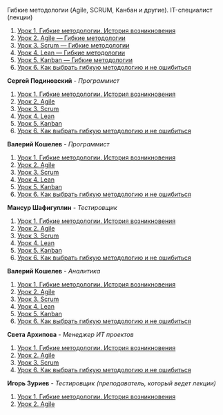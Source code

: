 Гибкие методологии (Agile, SCRUM, Канбан и другие). IT-специалист (лекции)
1. [Урок 1. Гибкие методологии. История возникновения](https://youtu.be/d1pIAfxMHMQ)
2. [Урок 2. Agile — Гибкие методологии](https://youtu.be/5JI37uSRs4U)
3. [Урок 3. Scrum — Гибкие методологии](https://youtu.be/dc2oFYCS9cA)
4. [Урок 4. Lean — Гибкие методологии](https://youtu.be/AE8p30_dSs8)
5. [Урок 5. Kanban — Гибкие методологии](https://youtu.be/bQEbjBEmgUk)
6. [Урок 6. Как выбрать гибкую методологию и не ошибиться](https://youtu.be/T5mowVJ7OJQ)

**Сергей Подиновский** - *Программист*
1. [Урок 1. Гибкие методологии. История возникновения](https://youtu.be/bgcSrjF8ZBU) 
2. [Урок 2. Agile](https://youtu.be/xqMp9Ym9Il0)
3. [Урок 3. Scrum](https://youtu.be/7qpPE-uLu4w)
4. [Урок 4. Lean](https://youtu.be/DBSnePcTTZs)
5. [Урок 5. Kanban](https://youtu.be/djIV1vmjtIA)
6. [Урок 6. Как выбрать гибкую методологию и не ошибиться](https://youtu.be/fzuLCA3wTTE)

**Валерий Кошелев** - *Программист*
1. [Урок 1. Гибкие методологии. История возникновения](https://youtu.be/tZ0qedX4OrE)
2. [Урок 2. Agile](https://youtu.be/66idp3oybas)
3. [Урок 3. Scrum](https://youtu.be/7JqNzudvdss)
4. [Урок 4. Lean](https://youtu.be/lij3M3nFDmU)
5. [Урок 5. Kanban](https://youtu.be/R64W81hLC8g)
6. [Урок 6. Как выбрать гибкую методологию и не ошибиться](https://youtu.be/f_on9Q-1-XE)

**Мансур Шафигуллин** - *Тестировщик*
1. [Урок 1. Гибкие методологии. История возникновения](https://youtu.be/-64fjyHunbY) 
2. [Урок 2. Agile](https://youtu.be/yAVPuVPoq6I)
3. [Урок 3. Scrum](https://youtu.be/JgS3xLG651Q)
4. [Урок 4. Lean](https://youtu.be/8FUXO5GyQtE)
5. [Урок 5. Kanban](https://youtu.be/Of7HJ_r0Flc)
6. [Урок 6. Как выбрать гибкую методологию и не ошибиться](https://youtu.be/OSBiCnjpFY4)

**Валерий Кошелев** - *Аналитика*
1. [Урок 1. Гибкие методологии. История возникновения](https://youtu.be/WlHIbsg6fDs)
2. [Урок 2. Agile](https://youtu.be/FP1Xz6yaGCk)
3. [Урок 3. Scrum](https://youtu.be/zgr27PTI3o8)
4. [Урок 4. Lean](https://youtu.be/xb5cG9hoPuM)
5. [Урок 5. Kanban](https://youtu.be/XJEFuBXpp7E)
6. [Урок 6. Как выбрать гибкую методологию и не ошибиться](https://youtu.be/VVtqBca2l8E)

**Света Архипова** - *Менеджер ИТ проектов*
1. [Урок 1. Гибкие методологии. История возникновения](https://youtu.be/g3bVUQ6ZFIw)
2. [Урок 2. Agile](https://youtu.be/m0x7tcPRFCY)
3. [Урок 3. Scrum](https://youtu.be/Rs6EB7kin04)
6. [Урок 6. Как выбрать гибкую методологию и не ошибиться](https://youtu.be/AKY4oMmW6VI)

**Игорь Зуриев** - *Тестировщик (преподаватель, который ведет лекции)*
1. [Урок 1. Гибкие методологии. История возникновения](https://youtu.be/cnEeySSv7ms)
2. [Урок 2. Agile](https://youtu.be/Gbjzs1ItDHw)